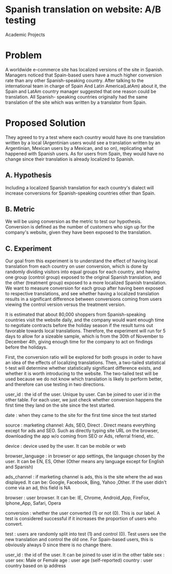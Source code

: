 # Spanish translation on website: A/B testing
Academic Projects
# Problem 

A worldwide e-commerce site has localized versions of the site in Spanish. Managers noticed that Spain-based users have a much higher conversion rate than any other Spanish-speaking country. After talking to the international team in charge of Spain And Latin America(LatAm) about it, the Spain and LatAm country manager suggested that one reason could be translation. All Spanish- speaking countries originally had the same translation of the site which was written by a translator from Spain. 


# Proposed Solution

They agreed to try a test where each country would have its one translation written by a local (Argentinian users would see a translation written by an Argentinian, Mexican users by a Mexican, and so on), replicating what happened with Spanish users. As for users from Spain, they would have no change since their translation is already localized to Spanish.

## A. Hypothesis

Including a localized Spanish translation for each country's dialect will increase conversions for Spanish-speaking countries other than Spain.

## B. Metric

We will be using conversion as the metric to test our hypothesis. Conversion is defined as the number of customers who sign up for the company's website, given they have been exposed to the translation.

##  C. Experiment

Our goal from this experiment is to understand the effect of having local translation from each country on user conversion, which is done by randomly dividing visitors into equal groups for each country, and having one group (control group) exposed to the original Spanish translation, and the other (treatment group) exposed to a more localized Spanish translation. We want to measure conversion for each group after having been exposed to respective translations, and see whether having a localized translation results in a significant difference between conversions coming from users viewing the control version versus the treatment version.

It is estimated that about 80,000 shoppers from Spanish-speaking countries visit the website daily, and the company would want enough time to negotiate contracts before the holiday season if the result turns out favorable towards local translations. Therefore, the experiment will run for 5 days to allow for a sizeable sample, which is from the 30th of November to December 4th, giving enough time for the company to act on findings before the holidays.

First, the conversion ratio will be explored for both groups in order to have an idea of the effects of localizing translations. Then, a two-tailed statistical t-test will determine whether statistically significant difference exists, and whether it is worth introducing to the website. The two-tailed test will be used because we do not know which translation is likely to perform better, and therefore can use testing in two directions.

user_id : the id of the user. Unique by user. Can be joined to user id in the other table.
For each user, we just check whether conversion happens the first time they land on the
site since the test started.

date : when they came to the site for the first time since the test started

source : marketing channel: Ads, SEO, Direct . Direct means everything except for ads
and SEO. Such as directly typing site URL on the browser, downloading the app w/o
coming from SEO or Ads, referral friend, etc.

device : device used by the user. It can be mobile or web

browser_language : in browser or app settings, the language chosen by the user. It can
be EN, ES, Other (Other means any language except for English and Spanish)

ads_channel : if marketing channel is ads, this is the site where the ad was displayed. It
can be: Google, Facebook, Bing, Yahoo ,Other. If the user didn't come via an ad, this
field is NA

browser : user browser. It can be: IE, Chrome, Android_App, FireFox, Iphone_App,
Safari, Opera

conversion : whether the user converted (1) or not (0). This is our label. A test is
considered successful if it increases the proportion of users who convert.

test : users are randomly split into test (1) and control (0). Test users see the new
translation and control the old one. For Spain-based users, this is obviously always 0
since there is no change there.

user_id : the id of the user. It can be joined to user id in the other table
sex : user sex: Male or Female
age : user age (self-reported)
country : user country based on ip address
